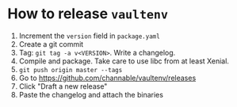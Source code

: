 # How to release `vaultenv`

 1. Increment the `version` field in `package.yaml`
 2. Create a git commit
 3. Tag: `git tag -a v<VERSION>`. Write a changelog.
 4. Compile and package. Take care to use libc from at least Xenial.
 5. `git push origin master --tags`
 6. Go to https://github.com/channable/vaultenv/releases
 7. Click "Draft a new release"
 8. Paste the changelog and attach the binaries
